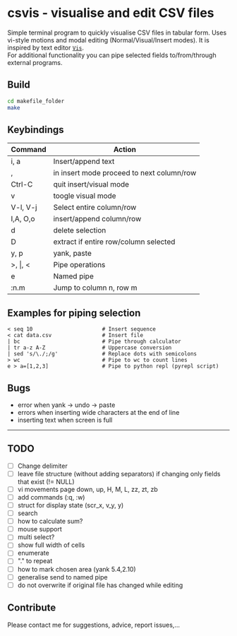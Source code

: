 # csvis - visualise and edit CSV files

Simple terminal program to quickly visualise CSV files in tabular form.
Uses vi-style motions and modal editing (Normal/Visual/Insert modes).
It is inspired by text editor [`Vis`](https://github.com/martanne/vis).  
For additional functionality you can pipe selected fields to/from/through external programs.

## Build
```sh
cd makefile_folder
make
```

## Keybindings
| Command     | Action                                     |
|-------------|--------------------------------------------|
| i, a        | Insert/append text                         |
| <CR>, <TAB> | in insert mode proceed to next column/row  |
| Ctrl-C      | quit insert/visual mode                    |
| v           | toogle visual mode                         |
| V-l, V-j    | Select entire column/row                   |
| I,A, O,o    | insert/append column/row                   |
| d           | delete selection                           |
| D           | extract if entire row/column selected      |
| y, p        | yank, paste                                |
| >, \|, <    | Pipe operations                            |
| e           | Named pipe                                 |
| :n.m        | Jump to column n, row m                    |
    
## Examples for piping selection
```
< seq 10                      # Insert sequence
< cat data.csv                # Insert file
| bc                          # Pipe through calculator
| tr a-z A-Z                  # Uppercase conversion
| sed 's/\./;/g'              # Replace dots with semicolons
> wc                          # Pipe to wc to count lines
e > a=[1,2,3]                 # Pipe to python repl (pyrepl script)
```

## Bugs
- error when yank -> undo -> paste
- errors when inserting wide characters at the end of line
- inserting text when screen is full

---

## TODO
- [ ] Change delimiter
- [ ] leave file structure (without adding separators) if changing only fields that exist (!= NULL)
- [ ] vi movements page down, up, H, M, L, zz, zt, zb
- [ ] add commands (:q, :w)
- [ ] struct for display state (scr_x, v_y, y)
- [ ] search
- [ ] how to calculate sum?
- [ ] mouse support
- [ ] multi select?
- [ ] show full width of cells
- [ ] enumerate
- [ ] "." to repeat
- [ ] how to mark chosen area (yank 5.4,2.10)
- [ ] generalise send to named pipe
- [ ] do not overwrite if original file has changed while editing

## Contribute
Please contact me for suggestions, advice, report issues,...
